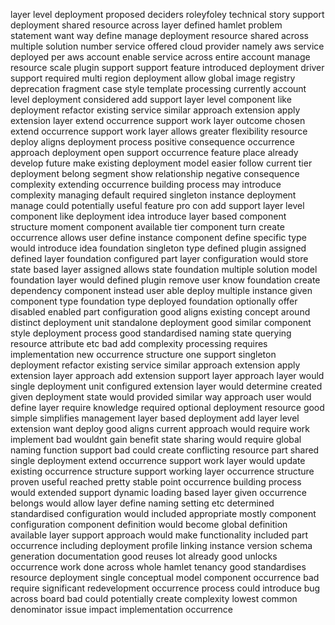 layer level deployment proposed deciders roleyfoley technical story support deployment shared resource across layer defined hamlet problem statement want way define manage deployment resource shared across multiple solution number service offered cloud provider namely aws service deployed per aws account enable service across entire account manage resource scale plugin support support feature introduced deployment driver support required multi region deployment allow global image registry deprecation fragment case style template processing currently account level deployment considered add support layer level component like deployment refactor existing service similar approach extension apply extension layer extend occurrence support work layer outcome chosen extend occurrence support work layer allows greater flexibility resource deploy aligns deployment process positive consequence occurrence approach deployment open support occurrence feature place already develop future make existing deployment model easier follow current tier deployment belong segment show relationship negative consequence complexity extending occurrence building process may introduce complexity managing default required singleton instance deployment manage could potentially useful feature pro con add support layer level component like deployment idea introduce layer based component structure moment component available tier component turn create occurrence allows user define instance component define specific type would introduce idea foundation singleton type defined plugin assigned defined layer foundation configured part layer configuration would store state based layer assigned allows state foundation multiple solution model foundation layer would defined plugin remove user know foundation create dependency component instead user able deploy multiple instance given component type foundation type deployed foundation optionally offer disabled enabled part configuration good aligns existing concept around distinct deployment unit standalone deployment good similar component style deployment process good standardised naming state querying resource attribute etc bad add complexity processing requires implementation new occurrence structure one support singleton deployment refactor existing service similar approach extension apply extension layer approach add extension support layer approach layer would single deployment unit configured extension layer would determine created given deployment state would provided similar way approach user would define layer require knowledge required optional deployment resource good simple simplifies management layer based deployment add layer level extension want deploy good aligns current approach would require work implement bad wouldnt gain benefit state sharing would require global naming function support bad could create conflicting resource part shared single deployment extend occurrence support work layer would update existing occurrence structure support working layer occurrence structure proven useful reached pretty stable point occurrence building process would extended support dynamic loading based layer given occurrence belongs would allow layer define naming setting etc determined standardised configuration would included appropriate mostly component configuration component definition would become global definition available layer support approach would make functionality included part occurrence including deployment profile linking instance version schema generation documentation good reuses lot already good unlocks occurrence work done across whole hamlet tenancy good standardises resource deployment single conceptual model component occurrence bad require significant redevelopment occurrence process could introduce bug across board bad could potentially create complexity lowest common denominator issue impact implementation occurrence